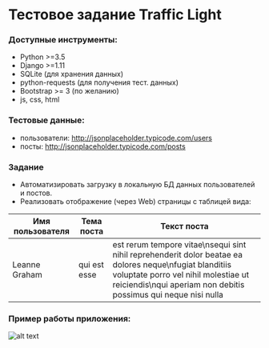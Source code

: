 # Тестовое задание Traffic Light

### Доступные инструменты:
- Python >=3.5
- Django >=1.11
- SQLite (для хранения данных)
- python-requests (для получения тест. данных)
- Bootstrap >= 3 (по желанию)
- js, css, html

### Тестовые данные:
- пользователи: http://jsonplaceholder.typicode.com/users
- посты: http://jsonplaceholder.typicode.com/posts

### Задание
- Автоматизировать загрузку в локальную БД данных пользователей и постов.
- Реализовать отображение (через Web) страницы с таблицей вида:

| Имя пользователя  | Тема поста    | Текст поста                        |
| ----------------- | ------------- | ---------------------------------- |
| Leanne Graham     | qui est esse  | est rerum tempore vitae\nsequi sint nihil reprehenderit dolor beatae ea dolores neque\nfugiat blanditiis voluptate porro vel nihil molestiae ut reiciendis\nqui aperiam non debitis possimus qui neque nisi nulla |

### Пример работы приложения:
![alt text](https://i.imgur.com/znnQZ9A.png)